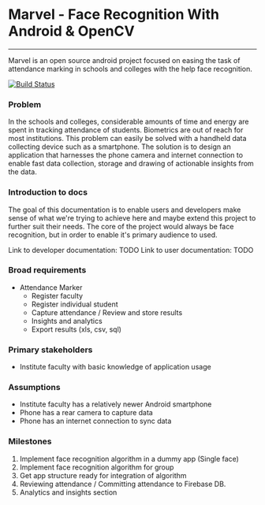 # Marvel - Face Recognition With Android & OpenCV
--------
Marvel is an open source android project focused on easing the task of attendance marking in schools and colleges with the help face recognition.

[![Build Status](https://travis-ci.org/abhn/marvel.svg?branch=master)](https://travis-ci.org/abhn/marvel)

### Problem
In the schools and colleges, considerable amounts of time and energy are spent in tracking attendance of students. Biometrics are out of reach for most institutions. This problem can easily be solved with a handheld data collecting device such as a smartphone. The solution is to design an application that harnesses the phone camera and internet connection to enable fast data collection, storage and drawing of actionable insights from the data.

### Introduction to docs
The goal of this documentation is to enable users and developers make sense of what we're trying to achieve here and maybe extend this project to further suit their needs. The core of the project would always be face recognition, but in order to enable it's primary audience to used.

Link to developer documentation: TODO
Link to user documentation: TODO

### Broad requirements
- Attendance Marker
    - Register faculty
    - Register individual student
    - Capture attendance / Review and store results
    - Insights and analytics
    - Export results (xls, csv, sql)

### Primary stakeholders
- Institute faculty with basic knowledge of application usage

### Assumptions
- Institute faculty has a relatively newer Android smartphone
- Phone has a rear camera to capture data
- Phone has an internet connection to sync data

### Milestones

1. Implement face recognition algorithm in a dummy app (Single face)
2. Implement face recognition algorithm for group
3. Get app structure ready for integration of algorithm
4. Reviewing attendance / Committing attendance to Firebase DB.
5. Analytics and insights section